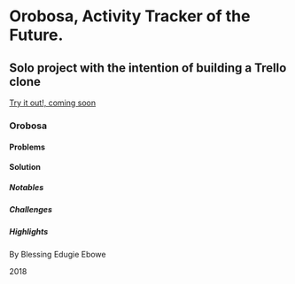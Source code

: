 # Orobosa, Activity Tracker of the Future.

## Solo project with the intention of building a Trello clone

[Try it out!, coming soon]()

### Orobosa

#### Problems

#### Solution

##### Notables

##### Challenges

##### Highlights

By Blessing Edugie Ebowe

2018